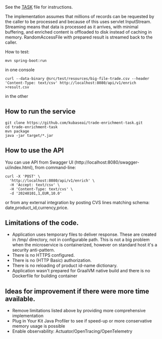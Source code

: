 See the [TASK](./TASK.md) file for instructions.

The implementation assumes that millions of records can be requested by the caller to be processed and because of this uses servlet InputStream.
Streaming means that data is processed as it arrives, with minimal buffering, and enriched content is offloaded to disk instead of caching in memory.
RandomAccessFile with prepared result is streamed back to the caller.

How to test:
```
mvn spring-boot:run
```
in one console
```
curl --data-binary @src/test/resources/big-file-trade.csv --header 'Content-Type: text/csv' http://localhost:8080/api/v1/enrich >result.csv
```
in the other


## How to run the service
```
git clone https://github.com/kubaseai/trade-enrichment-task.git
cd trade-enrichment-task
mvn package
java -jar target/*.jar
```


## How to use the API
You can use API from Swagger UI (http://localhost:8080/swagger-ui/index.html), from command-line:
```
curl -X 'POST' \
  'http://localhost:8080/api/v1/enrich' \
  -H 'Accept: text/csv' \
  -H 'Content-Type: text/cvs' \
  -d '20240101,1,EUR,10.0'
```
or from any external integration by posting CVS lines matching schema: date,product_id,currency,price.


## Limitations of the code.
* Application uses temporary files to deliver response. These are created in /tmp/ directory, not in configurable path. This is not a big problem when the microservice is containerized, however on standard host it's a security anti-pattern.
* There is no HTTPS configured.
* There is no (HTTP Basic) authorization.
* There is no reloading of product id-name dictionary.
* Application wasn't prepared for GraalVM native build and there is no Dockerfile for building container

## Ideas for improvement if there were more time available.
* Remove limitations listed above by providing more comprehensive implementation
* Plug in Your Kit Java Profiler to see if speed-up or more conservative memory usage is possible
* Enable observability: Actuator/OpenTracing/OpenTelemetry
  



